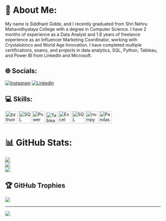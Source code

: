 # 💫 About Me:
My name is Siddhant Gidde, and I recently graduated from Shri Nehru Mahavidhyalaya College with a degree in Computer Science. I have 2 months of experience as a Data Analyst and 1.8 years of freelance experience as an Influencer Marketing Coordinator, working with Crystalskinco and World Age Innovation. I have completed multiple certifications, exams, and projects in data analytics, SQL, Python, Tableau, and Power BI from LinkedIn and Microsoft.


## 🌐 Socials:
[![Instagram](https://img.shields.io/badge/Instagram-%23E4405F.svg?logo=Instagram&logoColor=white)](https://instagram.com/siddhant.gidde) [![LinkedIn](https://img.shields.io/badge/LinkedIn-%230077B5.svg?logo=linkedin&logoColor=white)](https://www.linkedin.com/in/siddhantgidde/) 

## 💻 Skills:
<p>
    <img src="https://cdn.jsdelivr.net/gh/devicons/devicon/icons/python/python-original.svg" height="40" alt="python logo"  />
    <img src="https://img.icons8.com/color/48/000000/sql.png" alt="SQL" width="40" height="40" />
    <img src="https://img.icons8.com/color/48/000000/power-bi.png" alt="Power BI" width="40" height="40" />
    <img src="https://img.icons8.com/color/48/000000/tableau-software.png" alt="Tableau" width="37" height="37" />
    <img src="https://img.icons8.com/color/48/000000/microsoft-excel-2019--v1.png" alt="Excel" width="40" height="40" />
    <img src="https://img.icons8.com/color/48/microsoft-sql-server.png" alt="SQL Server" width="40" height="40" />
    <img src="https://img.icons8.com/color/48/numpy.png" alt="numpy"width="40" height="40" />
    <img src="https://img.icons8.com/color/48/pandas.png" alt="Pandas" width="40" height="40" />
    
  </p>
  
# 📊 GitHub Stats:
![](https://github-readme-stats.vercel.app/api?username=siddhantgidde&theme=tokyonight&hide_border=false&include_all_commits=true&count_private=false)<br/>
![](https://github-readme-streak-stats.herokuapp.com/?user=siddhantgidde&theme=tokyonight&hide_border=false)<br/>
![](https://github-readme-stats.vercel.app/api/top-langs/?username=siddhantgidde&theme=tokyonight&hide_border=false&include_all_commits=true&count_private=false&layout=compact)

## 🏆 GitHub Trophies
![](https://github-profile-trophy.vercel.app/?username=siddhantgidde&theme=discord&no-frame=false&no-bg=false&margin-w=4)

---
[![](https://visitcount.itsvg.in/api?id=siddhantgidde&icon=0&color=0)](https://visitcount.itsvg.in)

<!-- Proudly created with GPRM ( https://gprm.itsvg.in ) -->
